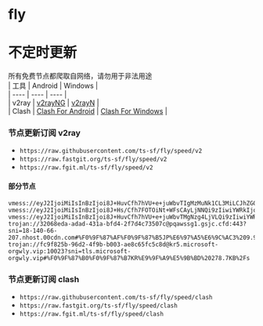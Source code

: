 # fly
# 不定时更新
所有免费节点都爬取自网络，请勿用于非法用途  
|  工具  | Android  | Windows  |  
|  ----  | ----   | ----  |  
| v2ray  | [v2rayNG](https://github.com/2dust/v2rayNG/releases) | [v2rayN](https://github.com/2dust/v2rayN/releases) |  
| Clash  | [Clash For Android](https://github.com/Kr328/ClashForAndroid/releases) | [Clash For Windows](https://github.com/Fndroid/clash_for_windows_pkg/releases) | 
  
### 节点更新订阅  v2ray
- `https://raw.githubusercontent.com/ts-sf/fly/speed/v2`  
- `https://raw.fastgit.org/ts-sf/fly/speed/v2`  
- `https://raw.fgit.ml/ts-sf/fly/speed/v2`  
#### 部分节点  
``` 
vmess://eyJ2IjoiMiIsInBzIjoi8J+HuvCfh7hVU+e+juWbvTIgMzMuNk1CL3MiLCJhZGQiOiIyMy4yMjUuMjAyLjEwIiwicG9ydCI6IjQ0MyIsImlkIjoiYmIyNTg1OWUtZjZkYS00MTAxLTk4OWYtYjRkZDY3YTIyNjgyIiwiYWlkIjoiNjQiLCJzY3kiOiJhdXRvIiwibmV0Ijoid3MiLCJ0eXBlIjoibm9uZSIsImhvc3QiOiJ3d3cuNzExOTg3NDcueHl6IiwicGF0aCI6Ii9wYXRoLzE2ODc5NDM4NDk1NDYiLCJ0bHMiOiJ0bHMiLCJzbmkiOiJ3d3cuNzExOTg3NDcueHl6IiwidGVzdF9uYW1lIjoiVVPnvo7lm70yIn0=
vmess://eyJ2IjoiMiIsInBzIjoi8J+Hs/Cfh7FOTOiNt+WFsCAyLjNNQi9zIiwiYWRkIjoiMTU2LjI0NS44LjIyNSIsInBvcnQiOiI0OTQ5MiIsImlkIjoiNDE4MDQ4YWYtYTI5My00Yjk5LTliMGMtOThjYTM1ODBkZDI0IiwiYWlkIjoiNjQiLCJzY3kiOiJhdXRvIiwibmV0IjoidGNwIiwidHlwZSI6Im5vbmUiLCJob3N0IjoiIiwicGF0aCI6Ii8iLCJ0bHMiOiIiLCJzbmkiOiIiLCJ0ZXN0X25hbWUiOiJOTOiNt+WFsCJ9
vmess://eyJ2IjoiMiIsInBzIjoi8J+HuvCfh7hVU+e+juWbvTMgNzg4LjVLQi9zIiwiYWRkIjoidHh4LnZ0Y3NzLnRvcCIsInBvcnQiOiI4MCIsImlkIjoiOTU3MmQ2OTEtZTI3YS00ZjU0LWVmNGQtNTc2MDBhNzg1YjU1IiwiYWlkIjoiMCIsInNjeSI6ImF1dG8iLCJuZXQiOiJ3cyIsInR5cGUiOiJub25lIiwiaG9zdCI6InR4eC52dGNzcy50b3AiLCJwYXRoIjoiL3F3ZXIwIiwidGxzIjoiIiwic25pIjoiIiwidGVzdF9uYW1lIjoiVVPnvo7lm70zIn0=
trojan://32068eda-adad-431a-bfd4-2f7d4c73507c@pqawssg1.gsjc.cfd:443?sni=18-140-66-207.nhost.00cdn.com#%F0%9F%87%AF%F0%9F%87%B5JP%E6%97%A5%E6%9C%AC3%209.9MB%2Fs
trojan://fc9f825b-96d2-4f9b-b003-ae8c65fc5c8d@kr5.microsoft-orgwly.vip:10023?sni=tls.microsoft-orgwly.vip#%F0%9F%87%B0%F0%9F%87%B7KR%E9%9F%A9%E5%9B%BD%20278.7KB%2Fs
```
### 节点更新订阅  clash
- `https://raw.githubusercontent.com/ts-sf/fly/speed/clash`  
- `https://raw.fastgit.org/ts-sf/fly/speed/clash`  
- `https://raw.fgit.ml/ts-sf/fly/speed/clash`  


